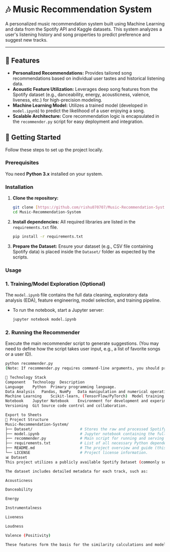 # 🎶 Music Recommendation System

A personalized music recommendation system built using Machine Learning and data from the Spotify API and Kaggle datasets. This system analyzes a user's listening history and song properties to predict preference and suggest new tracks.

---

## 🌟 Features

* **Personalized Recommendations:** Provides tailored song recommendations based on individual user tastes and historical listening data.
* **Acoustic Feature Utilization:** Leverages deep song features from the Spotify dataset (e.g., danceability, energy, acousticness, valence, liveness, etc.) for high-precision modeling.
* **Machine Learning Model:** Utilizes a trained model (developed in `model.ipynb`) to predict the likelihood of a user enjoying a song.
* **Scalable Architecture:** Core recommendation logic is encapsulated in the `recommender.py` script for easy deployment and integration.

## 🚀 Getting Started

Follow these steps to set up the project locally.

### Prerequisites

You need **Python 3.x** installed on your system.

### Installation

1.  **Clone the repository:**
    ```bash
    git clone [https://github.com/rishu070707/Music-Recommendation-System.git](https://github.com/rishu070707/Music-Recommendation-System.git)
    cd Music-Recommendation-System
    ```

2.  **Install dependencies:**
    All required libraries are listed in the `requirements.txt` file.
    ```bash
    pip install -r requirements.txt
    ```

3.  **Prepare the Dataset:**
    Ensure your dataset (e.g., CSV file containing Spotify data) is placed inside the `Dataset/` folder as expected by the scripts.

### Usage

### 1. Training/Model Exploration (Optional)

The `model.ipynb` file contains the full data cleaning, exploratory data analysis (EDA), feature engineering, model selection, and training pipeline.

* To run the notebook, start a Jupyter server:
    ```bash
    jupyter notebook model.ipynb
    ```

### 2. Running the Recommender

Execute the main recommender script to generate suggestions. (You may need to define how the script takes user input, e.g., a list of favorite songs or a user ID).

```bash
python recommender.py
(Note: If recommender.py requires command-line arguments, you should provide an example here, e.g.: python recommender.py --user_id 123)

🔧 Technology Stack
Component	Technology	Description
Language	Python	Primary programming language.
Data Analysis	Pandas, NumPy	Data manipulation and numerical operations.
Machine Learning	Scikit-learn, (TensorFlow/PyTorch)	Model training, evaluation, and selection.
Notebook	Jupyter Notebook	Environment for development and experimentation.
Versioning	Git	Source code control and collaboration.

Export to Sheets
📂 Project Structure
Music-Recommendation-System/
├── Dataset/                     # Stores the raw and processed Spotify song data.
├── model.ipynb                  # Jupyter notebook containing the full ML pipeline.
├── recommender.py               # Main script for running and serving recommendations.
├── requirements.txt             # List of all necessary Python dependencies.
├── README.md                    # The project overview and guide (this file).
└── LICENSE                      # Project license information.
📊 Dataset
This project utilizes a publicly available Spotify Dataset (commonly sourced from platforms like Kaggle).

The dataset includes detailed metadata for each track, such as:

Acousticness

Danceability

Energy

Instrumentalness

Liveness

Loudness

Valence (Positivity)

These features form the basis for the similarity calculations and model training.
 
